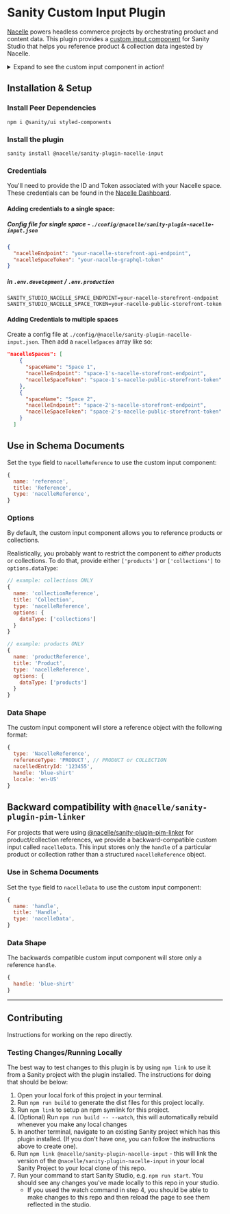 # Sanity Custom Input Plugin

[Nacelle](https://nacelle.com/docs) powers headless commerce projects by orchestrating product and content data. This plugin provides a [custom input component](https://www.sanity.io/docs/custom-input-widgets) for Sanity Studio that helps you reference product & collection data ingested by Nacelle.

<details>
  <summary>Expand to see the custom input component in action!</summary>
  <img src="https://user-images.githubusercontent.com/5732000/105260780-65532a00-5b5c-11eb-9cc5-c5f8bddb89b4.gif" alt="The Nacelle Sanity Input component is used in Sanity Studio to select products stored in Nacelle's indices">
</details>

## Installation & Setup

### Install Peer Dependencies

`npm i @sanity/ui styled-components`

### Install the plugin

`sanity install @nacelle/sanity-plugin-nacelle-input`

### Credentials

You'll need to provide the ID and Token associated with your Nacelle space. These credentials can be found in the [Nacelle Dashboard](https://dashboard.nacelle.com).

#### Adding credentials to a single space:

##### Config file for single space - `./config/@nacelle/sanity-plugin-nacelle-input.json`

```json
{
  "nacelleEndpoint": "your-nacelle-storefront-api-endpoint",
  "nacelleSpaceToken": "your-nacelle-graphql-token"
}
```

##### in `.env.development` / `.env.production`

```
SANITY_STUDIO_NACELLE_SPACE_ENDPOINT=your-nacelle-storefront-endpoint
SANITY_STUDIO_NACELLE_SPACE_TOKEN=your-nacelle-public-storefront-token
```

#### Adding Credentials to multiple spaces

Create a config file at `./config/@nacelle/sanity-plugin-nacelle-input.json`. Then add a `nacelleSpaces` array like so:

```json
"nacelleSpaces": [
    {
      "spaceName": "Space 1",
      "nacelleEndpoint": "space-1's-nacelle-storefront-endpoint",
      "nacelleSpaceToken": "space-1's-nacelle-public-storefront-token"
    },
    {
      "spaceName": "Space 2",
      "nacelleEndpoint": "space-2's-nacelle-storefront-endpoint",
      "nacelleSpaceToken": "space-2's-nacelle-public-storefront-token"
    }
  ]
```

## Use in Schema Documents

Set the `type` field to `nacelleReference` to use the custom input component:

```js
{
  name: 'reference',
  title: 'Reference',
  type: 'nacelleReference',
}
```

### Options

By default, the custom input component allows you to reference products or collections.

Realistically, you probably want to restrict the component to _either_ products or collections. To do that, provide either `['products']` or `['collections']` to `options.dataType`:

```js
// example: collections ONLY
{
  name: 'collectionReference',
  title: 'Collection',
  type: 'nacelleReference',
  options: {
    dataType: ['collections']
  }
}
```

```js
// example: products ONLY
{
  name: 'productReference',
  title: 'Product',
  type: 'nacelleReference',
  options: {
    dataType: ['products']
  }
}
```

### Data Shape

The custom input component will store a reference object with the following format:

```js
{
  type: 'NacelleReference',
  referenceType: 'PRODUCT', // PRODUCT or COLLECTION
  nacelledEntryId: '123455',
  handle: 'blue-shirt'
  locale: 'en-US'
}
```

## Backward compatibility with `@nacelle/sanity-plugin-pim-linker`

For projects that were using [@nacelle/sanity-plugin-pim-linker](https://www.npmjs.com/package/@nacelle/sanity-plugin-pim-linker) for product/collection references, we provide a backward-compatible custom input called `nacelleData`. This input stores only the `handle` of a particular product or collection rather than a structured `nacelleReference` object.

### Use in Schema Documents

Set the `type` field to `nacelleData` to use the custom input component:

```js
{
  name: 'handle',
  title: 'Handle',
  type: 'nacelleData',
}
```

### Data Shape

The backwards compatible custom input component will store only a reference `handle`.

```js
{
  handle: 'blue-shirt'
}
```

---

## Contributing

Instructions for working on the repo directly.

### Testing Changes/Running Locally

The best way to test changes to this plugin is by using `npm link` to use it from a Sanity project with the plugin installed. The instructions for doing that should be below:

1. Open your local fork of this project in your terminal.
2. Run `npm run build` to generate the dist files for this project locally.
3. Run `npm link` to setup an npm symlink for this project.
4. (Optional) Run `npm run build -- --watch`, this will automatically rebuild whenever you make any local changes
5. In another terminal, navigate to an existing Sanity project which has this plugin installed. (If you don't have one, you can follow the instructions above to create one).
6. Run `npm link @nacelle/sanity-plugin-nacelle-input` - this will link the version of the `@nacelle/sanity-plugin-nacelle-input` in your local Sanity Project to your local clone of this repo.
7. Run your command to start Sanity Studio, e.g. `npm run start`. You should see any changes you've made locally to this repo in your studio.
   - If you used the watch command in step 4, you should be able to make changes to this repo and then reload the page to see them reflected in the studio.
